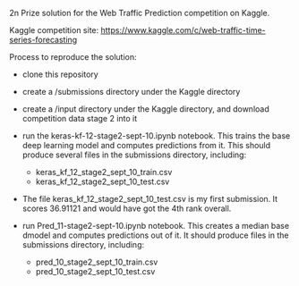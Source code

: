 2n Prize solution for the Web Traffic Prediction competition on Kaggle.

Kaggle competition site: https://www.kaggle.com/c/web-traffic-time-series-forecasting

Process to reproduce the solution:

* clone this repository

* create a /submissions directory under the Kaggle directory

* create a /input directory under the Kaggle directory, and download competition data stage 2 into it

* run the keras-kf-12-stage2-sept-10.ipynb notebook.  This trains the base deep learning model and computes predictions from it. This should produce several files in the submissions directory, including:
     * keras_kf_12_stage2_sept_10_train.csv
     * keras_kf_12_stage2_sept_10_test.csv
      
* The file keras_kf_12_stage2_sept_10_test.csv is my first submission.  It scores 36.91121 and would have got the 4th rank overall.

* run Pred_11-stage2-sept-10.ipynb notebook.  This creates a median base dmodel and computes predictions out of it.  It should produce files in the submissions directory, including:
    * pred_10_stage2_sept_10_train.csv
    * pred_10_stage2_sept_10_test.csv

